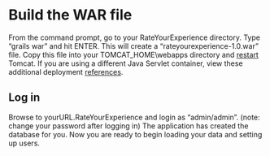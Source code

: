 # Build the WAR file #

From the command prompt, go to your RateYourExperience directory. Type “grails war” and hit ENTER.  This will create a “rateyourexperience-1.0.war” file.  Copy this file into your TOMCAT\_HOME\webapps directory and [restart ](http://www.jajakarta.org/tomcat/tomcat3.2-4.0/tomcat-3.2.3/doc/uguide/tomcat_ug.html)Tomcat.
If you are using a different Java Servlet container,  view these additional deployment [references](http://www.grails.org/Deployment).

## Log in ##
Browse to yourURL.RateYourExperience and login as “admin/admin”.  (note: change your password after logging in)
The application has created the database for you.  Now you are ready to begin loading your data and setting up users.